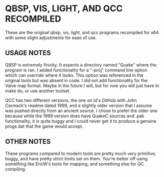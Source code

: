 # QBSP, VIS, LIGHT, AND QCC RECOMPILED

These are the original qbsp, vis, light, and qcc programs recompiled for x64 with some slight adjustments for ease of use.

## USAGE NOTES

QBSP is extremely finicky. It expects a directory named "Quake" where the program is ran. I added functionality for a "-proj" command line option which can override where it looks. This option was referenced in the original tools but was absent in code. I did not add functionality for the Valve map format. Maybe in the future I will, but for now you will just have to make do, or use another toolset.

QCC has two different versions, the one on id's GitHub with John Carmack's readme dated 1999, and a slightly older version that I assume was pushed directly from an ancient source. I chose to prefer the older one because while the 1999 version does have QuakeC sources and .pak functionality, it is quite buggy and I could never get it to produce a genuine progs.dat that the game would accept.

## OTHER NOTES

These programs compared to modern tools are pretty much very primitive, buggy, and have pretty strict limits set on them. You're better off using something like EricW's tools for mapping, and something else for QC compiling.